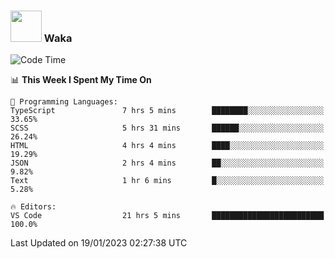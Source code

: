 ### <img src="https://media.giphy.com/media/VgCDAzcKvsR6OM0uWg/giphy.gif" width="50"> Waka

  <!--START_SECTION:waka-->
![Code Time](http://img.shields.io/badge/Code%20Time-1%2C192%20hrs%2033%20mins-blue)

📊 **This Week I Spent My Time On** 

```text
💬 Programming Languages: 
TypeScript               7 hrs 5 mins        ████████░░░░░░░░░░░░░░░░░   33.65% 
SCSS                     5 hrs 31 mins       ██████░░░░░░░░░░░░░░░░░░░   26.24% 
HTML                     4 hrs 4 mins        ████░░░░░░░░░░░░░░░░░░░░░   19.29% 
JSON                     2 hrs 4 mins        ██░░░░░░░░░░░░░░░░░░░░░░░   9.82% 
Text                     1 hr 6 mins         █░░░░░░░░░░░░░░░░░░░░░░░░   5.28%

🔥 Editors: 
VS Code                  21 hrs 5 mins       █████████████████████████   100.0%

```


 Last Updated on 19/01/2023 02:27:38 UTC
<!--END_SECTION:waka-->
